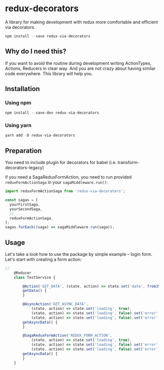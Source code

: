 # redux-decorators
A library for making development with redux more comfortable and efficient via decorators.

```javascript
npm install --save redux-via-decorators
```

## Why do I need this?

If you want to avoid the routine during development writing ActionTypes, Actions, Reducers in clear way. And you are not crazy about having similar code everywhere. This library will help you.

## Installation

### Using npm
```javascript
npm install --save-dev redux-via-decorators
```

### Using yarn
```javascript
yarn add -D redux-via-decorators
```

## Preparation

You need to include plugin for decorators for babel (i.e. transform-decorators-legacy)

if you need a SagaReduxFormAction, you need to run provided `reduxFormActionSaga`  in your `sagaMiddleware.run()`:

```javascript
import reduxFormActionSaga from 'redux-via-decorators';

const sagas = [
  yourFirstSaga,
  yourSecondSaga,
  // ...
  reduxFormActionSaga,
];
sagas.forEach((saga) => sagaMiddleware.run(saga));
```

## Usage

Let's take a look how to use the package by simple example – login form.
Let's start with creating a form action:

```javascript
//
    @Reducer
    class TestService {

        @Action('GET_DATA', (state, action) => state.set('data', fromJS(action.payload)))
        getData() {
        }

        @AsyncAction('GET_ASYNC_DATA',
            (state, action) => state.set('loading', true),
            (state, action) => state.set('loading', false).set('error', null).set('data', fromJS(action.payload)),
            (state, action) => state.set('loading', false).set('error', action.payload))
        getAsyncData() {
        }

        @SagaReduxFormAction('REDUX_FORM_ACTION',
            (state, action) => state.set('loading', true),
            (state, action) => state.set('loading', false).set('error', null).set('data', fromJS(action.payload)),
            (state, action) => state.set('loading', false).set('error', action.payload))
        getAsyncData() {
        }
    }
```
